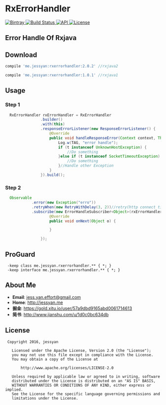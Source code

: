 # RxErrorHandler
[ ![Bintray](https://img.shields.io/badge/bintray-v2.0.2-brightgreen.svg) ](https://bintray.com/jessyancoding/maven/rxerrorhandler/2.0.2/link)
[ ![Build Status](https://travis-ci.org/JessYanCoding/RxErrorHandler.svg?branch=master) ](https://travis-ci.org/JessYanCoding/RxErrorHandler)
[ ![API](https://img.shields.io/badge/API-15%2B-blue.svg?style=flat-square) ](https://developer.android.com/about/versions/android-4.0.3.html)
[ ![License](http://img.shields.io/badge/License-Apache%202.0-blue.svg?style=flat-square) ](http://www.apache.org/licenses/LICENSE-2.0)

## Error Handle Of Rxjava

## Download

``` gradle
compile 'me.jessyan:rxerrorhandler:2.0.2' //rxjava2

compile 'me.jessyan:rxerrorhandler:1.0.1' //rxjava1
```

## Usage
### Step 1
``` java
  RxErrorHandler rxErrorHandler = RxErrorHandler 
                .builder()
                .with(this)
                .responseErrorListener(new ResponseErrorListener() {
                    @Override
                    public void handleResponseError(Context context, Throwable t) {
                        Log.w(TAG, "error handle");
                        if (t instanceof UnknownHostException) {
                            //Do something
                        }else if (t instanceof SocketTimeoutException) {
                            //Do something
                        }//Handle other Exception
                    } 
                }).build();
```

### Step 2

``` java
  Observable
            .error(new Exception("erro"))
            .retryWhen(new RetryWithDelay(3, 2))//retry(http connect timeout) 
            .subscribe(new ErrorHandleSubscriber<Object>(rxErrorHandler) {
                    @Override
                    public void onNext(Object o) {

                    }

                });
```

## ProGuard
```
 -keep class me.jessyan.rxerrorhandler.** { *; }
 -keep interface me.jessyan.rxerrorhandler.** { *; }
```

## About Me
* **Email**: <jess.yan.effort@gmail.com>  
* **Home**: <http://jessyan.me>
* **掘金**: <https://gold.xitu.io/user/57a9dbd9165abd0061714613>
* **简书**: <http://www.jianshu.com/u/1d0c0bc634db>  

## License
``` 
 Copyright 2016, jessyan               
  
   Licensed under the Apache License, Version 2.0 (the "License");
   you may not use this file except in compliance with the License.
   You may obtain a copy of the License at   

       http://www.apache.org/licenses/LICENSE-2.0  

   Unless required by applicable law or agreed to in writing, software
   distributed under the License is distributed on an "AS IS" BASIS,
   WITHOUT WARRANTIES OR CONDITIONS OF ANY KIND, either express or implied.
   See the License for the specific language governing permissions and
   limitations under the License. 
```
